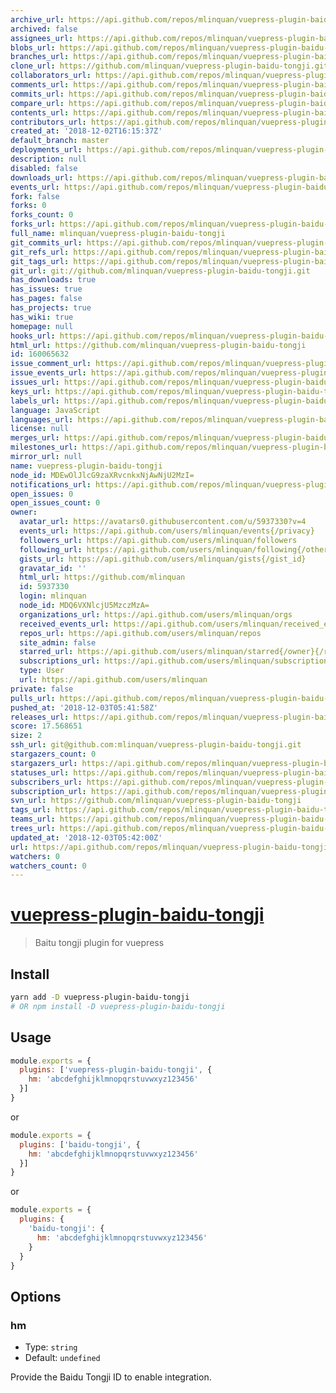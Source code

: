 ```yaml
---
archive_url: https://api.github.com/repos/mlinquan/vuepress-plugin-baidu-tongji/{archive_format}{/ref}
archived: false
assignees_url: https://api.github.com/repos/mlinquan/vuepress-plugin-baidu-tongji/assignees{/user}
blobs_url: https://api.github.com/repos/mlinquan/vuepress-plugin-baidu-tongji/git/blobs{/sha}
branches_url: https://api.github.com/repos/mlinquan/vuepress-plugin-baidu-tongji/branches{/branch}
clone_url: https://github.com/mlinquan/vuepress-plugin-baidu-tongji.git
collaborators_url: https://api.github.com/repos/mlinquan/vuepress-plugin-baidu-tongji/collaborators{/collaborator}
comments_url: https://api.github.com/repos/mlinquan/vuepress-plugin-baidu-tongji/comments{/number}
commits_url: https://api.github.com/repos/mlinquan/vuepress-plugin-baidu-tongji/commits{/sha}
compare_url: https://api.github.com/repos/mlinquan/vuepress-plugin-baidu-tongji/compare/{base}...{head}
contents_url: https://api.github.com/repos/mlinquan/vuepress-plugin-baidu-tongji/contents/{+path}
contributors_url: https://api.github.com/repos/mlinquan/vuepress-plugin-baidu-tongji/contributors
created_at: '2018-12-02T16:15:37Z'
default_branch: master
deployments_url: https://api.github.com/repos/mlinquan/vuepress-plugin-baidu-tongji/deployments
description: null
disabled: false
downloads_url: https://api.github.com/repos/mlinquan/vuepress-plugin-baidu-tongji/downloads
events_url: https://api.github.com/repos/mlinquan/vuepress-plugin-baidu-tongji/events
fork: false
forks: 0
forks_count: 0
forks_url: https://api.github.com/repos/mlinquan/vuepress-plugin-baidu-tongji/forks
full_name: mlinquan/vuepress-plugin-baidu-tongji
git_commits_url: https://api.github.com/repos/mlinquan/vuepress-plugin-baidu-tongji/git/commits{/sha}
git_refs_url: https://api.github.com/repos/mlinquan/vuepress-plugin-baidu-tongji/git/refs{/sha}
git_tags_url: https://api.github.com/repos/mlinquan/vuepress-plugin-baidu-tongji/git/tags{/sha}
git_url: git://github.com/mlinquan/vuepress-plugin-baidu-tongji.git
has_downloads: true
has_issues: true
has_pages: false
has_projects: true
has_wiki: true
homepage: null
hooks_url: https://api.github.com/repos/mlinquan/vuepress-plugin-baidu-tongji/hooks
html_url: https://github.com/mlinquan/vuepress-plugin-baidu-tongji
id: 160065632
issue_comment_url: https://api.github.com/repos/mlinquan/vuepress-plugin-baidu-tongji/issues/comments{/number}
issue_events_url: https://api.github.com/repos/mlinquan/vuepress-plugin-baidu-tongji/issues/events{/number}
issues_url: https://api.github.com/repos/mlinquan/vuepress-plugin-baidu-tongji/issues{/number}
keys_url: https://api.github.com/repos/mlinquan/vuepress-plugin-baidu-tongji/keys{/key_id}
labels_url: https://api.github.com/repos/mlinquan/vuepress-plugin-baidu-tongji/labels{/name}
language: JavaScript
languages_url: https://api.github.com/repos/mlinquan/vuepress-plugin-baidu-tongji/languages
license: null
merges_url: https://api.github.com/repos/mlinquan/vuepress-plugin-baidu-tongji/merges
milestones_url: https://api.github.com/repos/mlinquan/vuepress-plugin-baidu-tongji/milestones{/number}
mirror_url: null
name: vuepress-plugin-baidu-tongji
node_id: MDEwOlJlcG9zaXRvcnkxNjAwNjU2MzI=
notifications_url: https://api.github.com/repos/mlinquan/vuepress-plugin-baidu-tongji/notifications{?since,all,participating}
open_issues: 0
open_issues_count: 0
owner:
  avatar_url: https://avatars0.githubusercontent.com/u/5937330?v=4
  events_url: https://api.github.com/users/mlinquan/events{/privacy}
  followers_url: https://api.github.com/users/mlinquan/followers
  following_url: https://api.github.com/users/mlinquan/following{/other_user}
  gists_url: https://api.github.com/users/mlinquan/gists{/gist_id}
  gravatar_id: ''
  html_url: https://github.com/mlinquan
  id: 5937330
  login: mlinquan
  node_id: MDQ6VXNlcjU5MzczMzA=
  organizations_url: https://api.github.com/users/mlinquan/orgs
  received_events_url: https://api.github.com/users/mlinquan/received_events
  repos_url: https://api.github.com/users/mlinquan/repos
  site_admin: false
  starred_url: https://api.github.com/users/mlinquan/starred{/owner}{/repo}
  subscriptions_url: https://api.github.com/users/mlinquan/subscriptions
  type: User
  url: https://api.github.com/users/mlinquan
private: false
pulls_url: https://api.github.com/repos/mlinquan/vuepress-plugin-baidu-tongji/pulls{/number}
pushed_at: '2018-12-03T05:41:58Z'
releases_url: https://api.github.com/repos/mlinquan/vuepress-plugin-baidu-tongji/releases{/id}
score: 17.568651
size: 2
ssh_url: git@github.com:mlinquan/vuepress-plugin-baidu-tongji.git
stargazers_count: 0
stargazers_url: https://api.github.com/repos/mlinquan/vuepress-plugin-baidu-tongji/stargazers
statuses_url: https://api.github.com/repos/mlinquan/vuepress-plugin-baidu-tongji/statuses/{sha}
subscribers_url: https://api.github.com/repos/mlinquan/vuepress-plugin-baidu-tongji/subscribers
subscription_url: https://api.github.com/repos/mlinquan/vuepress-plugin-baidu-tongji/subscription
svn_url: https://github.com/mlinquan/vuepress-plugin-baidu-tongji
tags_url: https://api.github.com/repos/mlinquan/vuepress-plugin-baidu-tongji/tags
teams_url: https://api.github.com/repos/mlinquan/vuepress-plugin-baidu-tongji/teams
trees_url: https://api.github.com/repos/mlinquan/vuepress-plugin-baidu-tongji/git/trees{/sha}
updated_at: '2018-12-03T05:42:00Z'
url: https://api.github.com/repos/mlinquan/vuepress-plugin-baidu-tongji
watchers: 0
watchers_count: 0
---
```


# [vuepress-plugin-baidu-tongji](https://github.com/mlinquan/vuepress-plugin-baidu-tongji)

> Baitu tongji plugin for vuepress

## Install

```bash
yarn add -D vuepress-plugin-baidu-tongji
# OR npm install -D vuepress-plugin-baidu-tongji
```

## Usage

```javascript
module.exports = {
  plugins: ['vuepress-plugin-baidu-tongji', {
    hm: 'abcdefghijklmnopqrstuvwxyz123456'
  }]
}
```
or
```javascript
module.exports = {
  plugins: ['baidu-tongji', {
    hm: 'abcdefghijklmnopqrstuvwxyz123456'
  }]
}
```
or
```javascript
module.exports = {
  plugins: {
    'baidu-tongji': {
      hm: 'abcdefghijklmnopqrstuvwxyz123456'
    }
  }
}
```

## Options

### hm

- Type: `string`
- Default: `undefined`

Provide the Baidu Tongji ID to enable integration.
